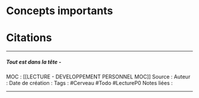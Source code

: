 
# Concepts importants

# Citations 


***
##### Tout est dans la tête -
MOC : [[LECTURE - DEVELOPPEMENT PERSONNEL MOC]]
Source : 
Auteur : 
Date de création : 
Tags : #Cerveau #Todo #LectureP0 
Notes liées :
***
